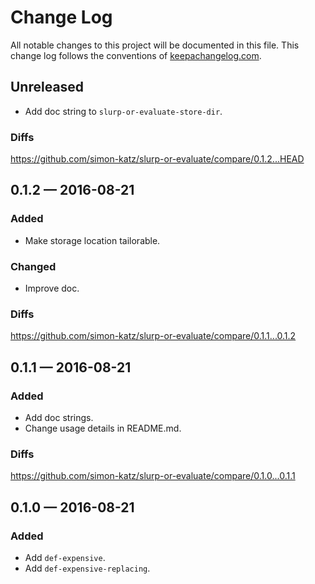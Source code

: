 # Change Log

All notable changes to this project will be documented in this file. This change log follows the conventions of [keepachangelog.com](http://keepachangelog.com/).


## Unreleased

- Add doc string to `slurp-or-evaluate-store-dir`.


### Diffs

https://github.com/simon-katz/slurp-or-evaluate/compare/0.1.2...HEAD


## 0.1.2 — 2016-08-21

### Added

- Make storage location tailorable.

### Changed

- Improve doc.

### Diffs

https://github.com/simon-katz/slurp-or-evaluate/compare/0.1.1...0.1.2


## 0.1.1 — 2016-08-21

### Added

- Add doc strings.
- Change usage details in README.md.

### Diffs

https://github.com/simon-katz/slurp-or-evaluate/compare/0.1.0...0.1.1


## 0.1.0 — 2016-08-21

### Added

- Add `def-expensive`.
- Add `def-expensive-replacing`.
